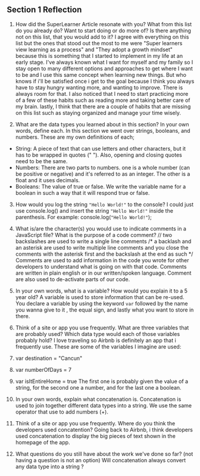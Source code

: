 ## Section 1 Reflection

1. How did the SuperLearner Article resonate with you? What from this list do you already do? Want to start doing or do more of? Is there anything not on this list, that you would add to it?
I agree with everything on this list but the ones that stood out the most to me were "Super learners view learning as a process" and "They adopt a growth mindset" because this is something that I started to implement in my life at an early stage. I've always known what I want for myself and my family so I stay open to many different options and approaches to get where I want to be and I use this same concept when learning new things. But who knows if i'll be satisfied once i get to the goal because I think you always have to stay hungry wanting more, and wanting to improve. There is always room for that. I also noticed that I need to start practicing more of a few of these habits such as reading more and taking better care of my brain. lastly, I think that there are a couple of habits that are missing on this list such as staying organized and manage your time wisely.

2. What are the data types you learned about in this section? In your own words, define each.
In this section we went over strings, booleans, and numbers. These are my own definitions of each;
- String: A piece of text that can use letters and other characters, but it has to be wrapped in quotes (" "). Also, opening and closing quotes need to be the same.
- Numbers: There are two parts to numbers. one is a whole number (can be positive or negative) and it's referred to as an integer. The other is a float and it uses decimals.
- Booleans: The value of true or false. We write the variable name for a boolean in such a way that it will respond true or false.

3. How would you log the string `"Hello World!"` to the console?
I could just use console.log() and insert the string `"Hello World!"` inside the parenthesis. For example:
console.log(`"Hello World!"`);

4. What is/are the character(s) you would use to indicate comments in a JavaScript file? What is the purpose of a code comment?
// two backslashes are used to write a single line comments
/* a backlash and an asterisk are used to write multiple line comments and you close the comments with the asterisk first and the backslash at the end as such */
Comments are used to add information in the code you wrote for other developers to understand what is going on with that code. Comments are written in plain english or in our written/spoken language. Comment are also used to de-activate parts of our code.


5. In your own words, what is a variable? How would you explain it to a 5 year old?
A variable is used to store information that can be re-used. You declare a variable by using the keyword `var` followed by the name you wanna give to it , the equal sign, and lastly what you want to store in there.

6. Think of a site or app you use frequently. What are three variables that are probably used? Which data type would each of those variables probably hold?
I love traveling so Airbnb is definitely an app that i frequently use. These are some of the variables I imagine are used:
1. var destination = "Cancun"
2. var numberOfDays = 7
3. var isItEntireHome = true
The first one is probably given the value of a string, for the second one a number, and for the last one a boolean.

7. In your own words, explain what concatenation is.
Concatenation is used to join together different data types into a string. We use the same operator that use to add numbers (+).

8. Think of a site or app you use frequently. Where do you think the developers used concatention?
Going back to Airbnb, i think developers used concatenation to display the big pieces of text shown in the homepage of the app.

9. What questions do you still have about the work we've done so far? (not having a question is not an option)
Will concatenation always convert any data type into a string ?
